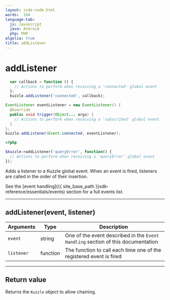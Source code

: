 ```yaml
---
layout: side-code.html
words:  164
language-tab:
  js: Javascript
  java: Android
  php: PHP
algolia: true
title: addListener
---
```


# addListener

```js
  var callback = function () {
    // Actions to perform when receiving a 'connected' global event
  };
  kuzzle.addListener('connected', callback);
```

```java
EventListener eventListener = new EventListener() {
  @Override
  public void trigger(Object... args) {
    // Actions to perform when receiving a 'subscribed' global event
  }
};
kuzzle.addListener(Event.connected, eventListener);
```

```php
<?php

$kuzzle->addListener('queryError', function() {
  // Actions to perform when receiving a 'queryError' global event
});

```

Adds a listener to a Kuzzle global event. When an event is fired, listeners are called in the order of their insertion.

See the [event handling]({{ site_base_path }}sdk-reference/essentials/events) section for a full events list.

---

## addListener(event, listener)

| Arguments | Type | Description |
|---------------|---------|----------------------------------------|
| ``event`` | string | One of the event described in the ``Event Handling`` section of this documentation |
| ``listener`` | function | The function to call each time one of the registered event is fired |

---

## Return value

Returns the `Kuzzle` object to allow chaining.
